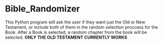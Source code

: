 # Bible_Randomizer
This Python program will ask the user if they want just the Old or New Testament, or include both of them
in the random selection proccess for the Book. After a Book is selected, a random chapter from the book
will be selected.
**ONLY THE OLD TESTAMENT CURRENTLY WORKS**
